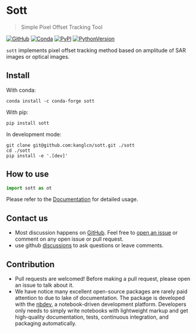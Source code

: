 Sott
================

<!-- WARNING: THIS FILE WAS AUTOGENERATED! DO NOT EDIT! -->

> Simple Pixel Offset Tracking Tool

<!-- Note, when copy image url, manually set the image suffix as svg because pandoc set the default image format as png -->

[![GitHub](https://img.shields.io/github/license/kanglcn/sott.svg?color=g)](https://github.com/kanglcn/sott/blob/main/LICENSE)
[![Conda](https://img.shields.io/conda/v/conda-forge/sott.svg)](https://anaconda.org/conda-forge/sott)
[![PyPI](https://img.shields.io/pypi/v/sott.svg)](https://pypi.org/project/sott/)
[![PythonVersion](https://img.shields.io/pypi/pyversions/sott.svg?color=blue)](https://pypi.org/project/sott/)

`sott` implements pixel offset tracking method based on amplitude of SAR
images or optical images.

## Install

With conda:

    conda install -c conda-forge sott

With pip:

    pip install sott

In development mode:

    git clone git@github.com:kanglcn/sott.git ./sott
    cd ./sott
    pip install -e '.[dev]'

## How to use

``` python
import sott as ot
```

Please refer to the [Documentation](https://kanglcn.github.io/sott) for
detailed usage.

## Contact us

- Most discussion happens on [GitHub](https://github.com/kanglcn/sott).
  Feel free to [open an
  issue](https://github.com/kanglcn/sott/issues/new) or comment on any
  open issue or pull request.
- use github [discussions](https://github.com/kanglcn/sott/discussions)
  to ask questions or leave comments.

## Contribution

- Pull requests are welcomed! Before making a pull request, please open
  an issue to talk about it.
- We have notice many excellent open-source packages are rarely paid
  attention to due to lake of documentation. The package is developed
  with the [nbdev](https://nbdev.fast.ai/), a notebook-driven
  development platform. Developers only needs to simply write notebooks
  with lightweight markup and get high-quality documentation, tests,
  continuous integration, and packaging automatically.
